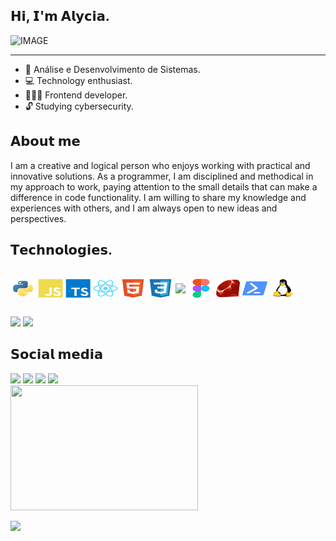 ## 𝗛𝗶, 𝗜'𝗺 𝗔𝗹𝘆𝗰𝗶𝗮.

![IMAGE](https://github.com/ByAlyck/byalyck/assets/113322342/4284aff8-9367-4681-8835-ae52dd929389)

---

- 📌 Análise e Desenvolvimento de Sistemas.
- 💻 Technology enthusiast. 
- 👩🏻‍💻 Frontend developer.
- 🔓 Studying cybersecurity.

## 𝗔𝗯𝗼𝘂𝘁 𝗺𝗲

I am a creative and logical person who enjoys working with practical and innovative solutions. As a programmer, I am disciplined and methodical in my approach to work, paying attention to the small details that can make a difference in code functionality. I am willing to share my knowledge and experiences with others, and I am always open to new ideas and perspectives.

## 𝗧𝗲𝗰𝗵𝗻𝗼𝗹𝗼𝗴𝗶𝗲𝘀.
 
<div style="display: inline_block"><br>
 <img align="center" alt="Alycia-Python" height="30" width="40" src="https://raw.githubusercontent.com/devicons/devicon/master/icons/python/python-original.svg">
  <img align="center" alt="Alycia-Js" height="30" width="40" src="https://raw.githubusercontent.com/devicons/devicon/master/icons/javascript/javascript-plain.svg">
  <img align="center" alt="Alycia-Ts" height="30" width="40" src="https://raw.githubusercontent.com/devicons/devicon/master/icons/typescript/typescript-plain.svg">
  <img align="center" alt="Alycia-React" height="30" width="40" src="https://raw.githubusercontent.com/devicons/devicon/master/icons/react/react-original.svg">
  <img align="center" alt="Alycia-HTML" height="30" width="40" src="https://raw.githubusercontent.com/devicons/devicon/master/icons/html5/html5-original.svg">
  <img align="center" alt="Alycia-CSS" height="30" width="40" src="https://raw.githubusercontent.com/devicons/devicon/master/icons/css3/css3-original.svg">
  <img width ='30px' align='center' src ='https://raw.githubusercontent.com/rahulbanerjee26/githubAboutMeGenerator/main/icons/git.svg'>
 <img align="center" alt="Alycia-figma" height="30" width="40" src="https://raw.githubusercontent.com/devicons/devicon/master/icons/figma/figma-original.svg">
  <img align="center" alt="Alycia-ruby" height="30" width="40" src="https://raw.githubusercontent.com/devicons/devicon/master/icons/ruby/ruby-original.svg">
<img align="center" alt="PowerShell" height="30" width="40" src="https://raw.githubusercontent.com/devicons/devicon/master/icons/powershell/powershell-original.svg">
<img align="center" alt="Linux" height="30" width="40" src="https://raw.githubusercontent.com/devicons/devicon/master/icons/linux/linux-original.svg">




 
 
</div>

##
  <img src="https://github-readme-stats-wheat-two-53.vercel.app/api?username=ByAlyck&theme=midnight-purple&hide_border=false&include_all_commits=false&count_private=false"  width="364px" />                    <img src="https://github-readme-streak-stats.herokuapp.com/?user=ByAlyck&theme=midnight-purple&hide_border=false"  width="400px" />
  
  ## 𝗦𝗼𝗰𝗶𝗮𝗹 𝗺𝗲𝗱𝗶𝗮
 
<div> 
  <a href="https://youtube.com/@byalyck6467" target="_blank"><img src="https://img.shields.io/badge/YouTube-FF0000?style=for-the-badge&logo=youtube&logoColor=white" target="_blank"></a>
  <a href="https://instagram.com/alycia.heavenly?igshid=ZDdkNTZiNTM=" target="_blank"><img src="https://img.shields.io/badge/-Instagram-%23E4405F?style=for-the-badge&logo=instagram&logoColor=white" target="_blank"></a>
  <a href = "mailto:byalyck@gmail.com"><img src="https://img.shields.io/badge/-Gmail-%23333?style=for-the-badge&logo=gmail&logoColor=white" target="_blank"></a>
  <a href="https://www.linkedin.com/in/alycia-ribeiro-5aa418245" target="_blank"><img src="https://img.shields.io/badge/-LinkedIn-%230077B5?style=for-the-badge&logo=linkedin&logoColor=white" target="_blank"></a> 
  
</div>
 
<img src="https://steamuserimages-a.akamaihd.net/ugc/950714109397804223/31C55FC747EFA6EA80A84712FD0518761A52DE86/?imw=5000&imh=5000&ima=fit&impolicy=Letterbox&imcolor=%23000000&letterbox=false" width="300" height="200" /> 

![](https://komarev.com/ghpvc/?username=byalycky&color=006bed)






       
